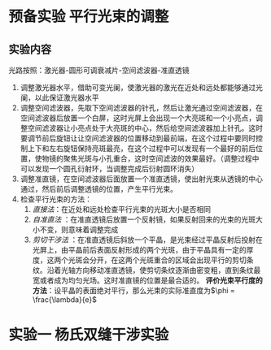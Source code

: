 # 预备实验 平行光束的调整
## 实验内容
光路按照：激光器-圆形可调衰减片-空间滤波器-准直透镜
1. 调整激光器水平，借助可变光阑，使激光器的激光在近处和远处都能够通过光阑，以此保证激光器水平
2. 调整空间滤波器，先取下空间滤波器的针孔，然后让激光通过空间滤波器，在空间滤波器后放置一个白屏，这时光屏上会出现一个大亮斑和一个小亮点，调整空间滤波器让小亮点处于大亮斑的中心，然后给空间滤波器加上针孔。这时要调节前后旋钮让让空间滤波器的位置移动到最前端，在这个过程中要同时控制上下和左右旋钮保持亮斑最亮，在这个过程中可以发现有一个最好的前后位置，使物镜的聚焦光斑与小孔重合，这时空间滤波的效果最好。（调整过程中可以发现一个圆孔衍射环，当调整完成后衍射圆环消失）
3. 调整准直镜，在空间滤波器后面放置一个准直透镜，使出射光束从透镜的中心通过，然后前后调整透镜的位置，产生平行光束。
4. 检查平行光束的方法：
	1. *直接法*：在近处和远处检查平行光束的光斑大小是否相同
	2. *自准直法* ：在准直透镜后放置一个反射镜，如果反射回来的光束的光斑大小不变，则意味着调整完成
	3. *剪切干涉法* ：在准直透镜后斜放一个平晶，是光束经过平晶反射后投射在光屏上，由平晶前后表面反射形成的两个光斑，由于平晶具有一定的厚度，这两个光斑会分开，在这两个光斑重合的区域会出现平行的剪切条纹。沿着光轴方向移动准直透镜，使剪切条纹逐渐由密变粗，直到条纹最宽或者成为均匀光场。这时准直镜的位置是最合适的。
**评价光束平行度的方法**：设平晶的表面绝对平行，那么光束的实际准直度为$\phi = \frac{\lambda}{e}$ 

# 实验一 杨氏双缝干涉实验
